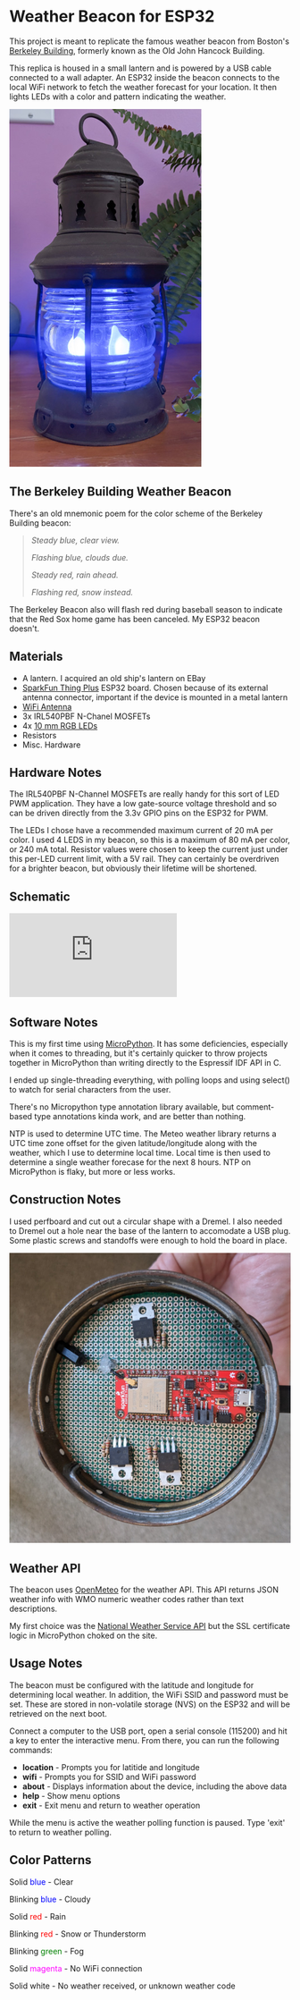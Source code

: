 
# Weather Beacon for ESP32

This project is meant to replicate the famous weather beacon from Boston's [Berkeley Building](https://en.wikipedia.org/wiki/Berkeley_Building), formerly known as the Old John Hancock Building.

This replica is housed in a small lantern and is powered by a USB cable connected to a wall adapter. An ESP32 inside the beacon connects to the local WiFi network to fetch the weather forecast for your location. It then lights LEDs with a color and pattern indicating the weather.

![](https://github.com/jvandonsel/beacon/blob/main/lantern.jpg)

## The Berkeley Building Weather Beacon
There's an old mnemonic poem for the color scheme of the Berkeley Building beacon:

<em>

>Steady blue, clear view.
>
>Flashing blue, clouds due.
>
>Steady red, rain ahead.
>
>Flashing red, snow instead.
</em>

The Berkeley Beacon also will flash red during baseball season to indicate that the Red Sox home game has been canceled. My ESP32 beacon doesn't.

## Materials
-  A lantern. I acquired an old ship's lantern on EBay
- [SparkFun Thing Plus](https://www.sparkfun.com/products/17381) ESP32 board. Chosen because of its external antenna connector, important if the device is mounted in a metal lantern
- [WiFi Antenna](https://www.sparkfun.com/products/18086)
- 3x IRL540PBF N-Chanel MOSFETs
- 4x [10 mm RGB LEDs](https://www.adafruit.com/product/848) 
- Resistors
- Misc. Hardware

## Hardware Notes
The IRL540PBF N-Channel MOSFETs are really handy for this sort of LED PWM application. They have a low gate-source voltage threshold and so can be driven directly from the 3.3v GPIO pins on the ESP32 for PWM.

The LEDs I chose have a recommended maximum current of 20 mA per color. I used 4 LEDS in my beacon, so this is a maximum of 80 mA per color, or 240 mA total.  Resistor values were chosen to keep the current just under this per-LED current limit, with a 5V rail. They can certainly be overdriven for a brighter beacon, but obviously their lifetime will be shortened.

## Schematic
![PDF Schematic](https://github.com/jvandonsel/beacon/blob/main/beacon-schematic.pdf)


## Software Notes
This is my first time using [MicroPython](https://docs.micropython.org). It has some deficiencies, especially when it comes to threading, but it's certainly quicker to throw projects together in MicroPython than writing directly to the Espressif IDF API in C.

I ended up single-threading everything, with polling loops and using select() to watch for serial characters from the user.

There's no Micropython type annotation library available, but comment-based type annotations kinda work, and are better than nothing.

NTP is used to determine UTC time. The Meteo weather library returns a UTC time zone offset for the given latitude/longitude along with the weather, which I use to determine local time. Local time is then used to determine a single weather forecase for the next 8 hours.  NTP on MicroPython is flaky, but more or less works.


## Construction Notes
I used perfboard and cut out a circular shape with a Dremel.  I also needed to Dremel out a hole near the base of the lantern to accomodate a USB plug.  Some plastic screws and standoffs were enough to hold the board in place.

![](https://github.com/jvandonsel/beacon/blob/main/lantern-bottom.jpg)


## Weather API
The beacon uses [OpenMeteo](https://open-meteo.com/en/docs) for the weather API. This API returns JSON weather info with WMO numeric weather codes rather than text descriptions.

My first choice was the [National Weather Service API](https://www.weather.gov/documentation/services-web-api) but the SSL certificate logic in MicroPython choked on the site.

## Usage Notes
The beacon must be configured with the latitude and longitude for determining local weather. In addition, the WiFi SSID and password must be set.  These are stored in non-volatile storage (NVS) on the ESP32 and will be retrieved on the next boot.

Connect a computer to the USB port, open a serial console (115200) and hit a key to enter the interactive menu. From there, you can run the following commands:

- **location** - Prompts you for latitide and longitude
- **wifi** - Prompts you for SSID and WiFi password
- **about** - Displays information about the device, including the above data
- **help** - Show menu options
- **exit** - Exit menu and return to weather operation

While the menu is active the weather polling function is paused. Type 'exit' to return to weather polling.

## Color Patterns
Solid <span style="color:blue">blue</span> - Clear

Blinking <span style="color:blue">blue</span> - Cloudy

Solid <span style="color:red">red</span> - Rain

Blinking <span style="color:red">red</span> - Snow or Thunderstorm

Blinking <span style="color:green">green</span> - Fog

Solid <span style="color:magenta">magenta</span> - No WiFi connection

Solid white - No weather received, or unknown weather code
